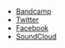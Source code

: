 * [Bandcamp](https://anti-gravity-device.bandcamp.com/)
* [Twitter](https://twitter.com/antigravdev)
* [Facebook](https://www.facebook.com/antigravitydevice)
* [SoundCloud](https://soundcloud.com/anti-gravity-device)
